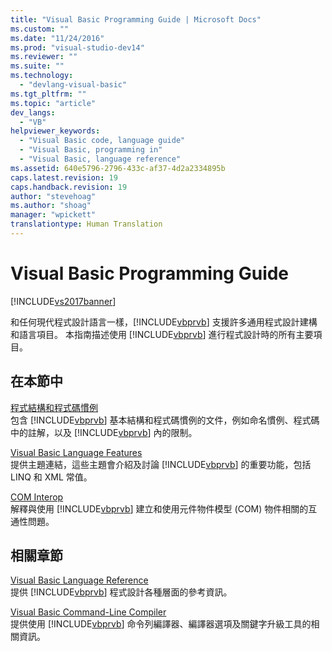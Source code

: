```yaml
---
title: "Visual Basic Programming Guide | Microsoft Docs"
ms.custom: ""
ms.date: "11/24/2016"
ms.prod: "visual-studio-dev14"
ms.reviewer: ""
ms.suite: ""
ms.technology: 
  - "devlang-visual-basic"
ms.tgt_pltfrm: ""
ms.topic: "article"
dev_langs: 
  - "VB"
helpviewer_keywords: 
  - "Visual Basic code, language guide"
  - "Visual Basic, programming in"
  - "Visual Basic, language reference"
ms.assetid: 640e5796-2796-433c-af37-4d2a2334895b
caps.latest.revision: 19
caps.handback.revision: 19
author: "stevehoag"
ms.author: "shoag"
manager: "wpickett"
translationtype: Human Translation
---
```

# Visual Basic Programming Guide
[!INCLUDE[vs2017banner](../../csharp/includes/vs2017banner.md)]

和任何現代程式設計語言一樣，[!INCLUDE[vbprvb](../../csharp/programming-guide/concepts/linq/includes/vbprvb_md.md)] 支援許多通用程式設計建構和語言項目。  本指南描述使用 [!INCLUDE[vbprvb](../../csharp/programming-guide/concepts/linq/includes/vbprvb_md.md)] 進行程式設計時的所有主要項目。  
  
## 在本節中  
 [程式結構和程式碼慣例](../../visual-basic/programming-guide/program-structure/program-structure-and-code-conventions.md)  
 包含 [!INCLUDE[vbprvb](../../csharp/programming-guide/concepts/linq/includes/vbprvb_md.md)] 基本結構和程式碼慣例的文件，例如命名慣例、程式碼中的註解，以及 [!INCLUDE[vbprvb](../../csharp/programming-guide/concepts/linq/includes/vbprvb_md.md)] 內的限制。  
  
 [Visual Basic Language Features](../../visual-basic/programming-guide/language-features/index.md)  
 提供主題連結，這些主題會介紹及討論 [!INCLUDE[vbprvb](../../csharp/programming-guide/concepts/linq/includes/vbprvb_md.md)] 的重要功能，包括 LINQ 和 XML 常值。  
  
 [COM Interop](../../visual-basic/programming-guide/com-interop/index.md)  
 解釋與使用 [!INCLUDE[vbprvb](../../csharp/programming-guide/concepts/linq/includes/vbprvb_md.md)] 建立和使用元件物件模型 \(COM\) 物件相關的互通性問題。  
  
## 相關章節  
 [Visual Basic Language Reference](../../visual-basic/language-reference/index.md)  
 提供 [!INCLUDE[vbprvb](../../csharp/programming-guide/concepts/linq/includes/vbprvb_md.md)] 程式設計各種層面的參考資訊。  
  
 [Visual Basic Command\-Line Compiler](../../visual-basic/reference/command-line-compiler/index.md)  
 提供使用 [!INCLUDE[vbprvb](../../csharp/programming-guide/concepts/linq/includes/vbprvb_md.md)] 命令列編譯器、編譯器選項及關鍵字升級工具的相關資訊。